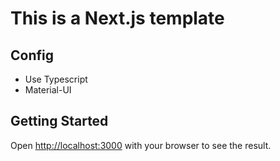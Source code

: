 # This is a Next.js template

## Config

- Use Typescript
- Material-UI

## Getting Started

Open [http://localhost:3000](http://localhost:3000) with your browser to see the result.
